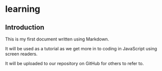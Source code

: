 # learning
## Introduction     
This is my first document written using Markdown.

It will be used as a tutorial as we get more in to coding in JavaScript using screen readers.

It will be uploaded to our repository on GitHub for others to refer to.
